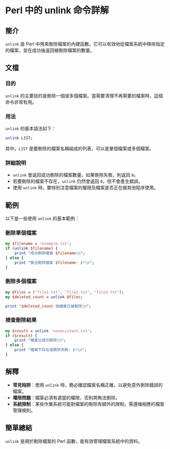 <!--
Meta Description: # Perl 中的 unlink 命令詳解 ## 簡介 `unlink` 是 Perl 中用來刪除檔案的內建函數。它可以有效地從檔案系統中移除指定的檔案，並在成功後返回被刪除檔案的數量。 ## 文檔 ### 目的 `unlink` 的主要目的是刪除一個或多個檔案。當需要清理不再需要的檔案時，這個命令...
Meta Keywords: unlink, perl, txt, print, filename
-->

# Perl 中的 unlink 命令詳解

## 簡介
`unlink` 是 Perl 中用來刪除檔案的內建函數。它可以有效地從檔案系統中移除指定的檔案，並在成功後返回被刪除檔案的數量。

## 文檔
### 目的
`unlink` 的主要目的是刪除一個或多個檔案。當需要清理不再需要的檔案時，這個命令非常有用。

### 用法
`unlink` 的基本語法如下：
```perl
unlink LIST;
```
其中，`LIST` 是要刪除的檔案名稱組成的列表，可以是單個檔案或多個檔案。

### 詳細說明
- `unlink` 會返回成功刪除的檔案數量。如果刪除失敗，則返回 `0`。
- 若要刪除的檔案不存在，`unlink` 仍然會返回 `0`，但不會產生錯誤。
- 使用 `unlink` 時，要特別注意檔案的權限及檔案是否正在被其他程序使用。

## 範例
以下是一些使用 `unlink` 的基本範例：

### 刪除單個檔案
```perl
my $filename = 'example.txt';
if (unlink $filename) {
    print "成功刪除檔案 $filename\n";
} else {
    print "無法刪除檔案 $filename: $!\n";
}
```

### 刪除多個檔案
```perl
my @files = ('file1.txt', 'file2.txt', 'file3.txt');
my $deleted_count = unlink @files;

print "$deleted_count 個檔案已被刪除\n";
```

### 檢查刪除結果
```perl
my $result = unlink 'nonexistent.txt';
if ($result) {
    print "檔案已成功刪除\n";
} else {
    print "檔案不存在或刪除失敗: $!\n";
}
```

## 解釋
- **常見陷阱**：使用 `unlink` 時，務必確認檔案名稱正確，以避免意外刪除錯誤的檔案。
- **權限問題**：檔案必須有適當的權限，否則將無法刪除。
- **系統限制**：某些作業系統可能對檔案的刪除有額外的限制，需遵循相應的檔案管理規則。

## 簡單總結
`unlink` 是用於刪除檔案的 Perl 函數，能有效管理檔案系統中的資料。